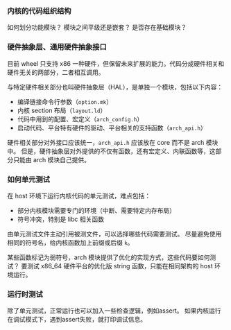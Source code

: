 ### 内核的代码组织结构

如何划分功能模块？
模块之间平级还是嵌套？
是否存在基础模块？

### 硬件抽象层、通用硬件抽象接口

目前 wheel 只支持 x86 一种硬件，但保留未来扩展的能力。代码分成硬件相关和硬件无关的两部分，二者相互调用。

与特定硬件相关部分也叫硬件抽象层（HAL），是单独一个模块，包括以下内容：
- 编译链接命令行参数（`option.mk`）
- 内核 section 布局（`layout.ld`）
- 代码中用到的配置、宏定义（`arch_config.h`）
- 启动代码、平台特有硬件的驱动、平台相关的支持函数（`arch_api.h`）

硬件相关部分对外接口应该统一，`arch_api.h` 应该放在 core 而不是 arch 模块中。
但是，硬件抽象层对外提供的不仅有函数，还有宏定义、内联函数等，这部分只能由 arch 模块自己提供。

### 如何单元测试

在 host 环境下运行内核代码的单元测试，难点包括：
- 部分内核模块需要专门的环境（中断、需要特定内存布局）
- 符号冲突，特别是 libc 相关函数

由单元测试文件主动引用被测文件，可以选择哪些代码需要测试。
尽量避免使用相同的符号名，给内核函数加上前缀或后缀 `k`。

某些函数标记为弱符号，arch 模块提供了优化的实现方式，这些代码要如何测试？
要测试 x86_64 硬件平台的优化版 string 函数，只能在相同架构的 host 环境运行。

### 运行时测试

除了单元测试，正常运行也可以加入一些检查逻辑，例如assert。
如果内核运行在调试模式下，遇到assert失败，就打印调试信息。

